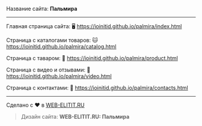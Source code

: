Название сайта: **Пальмира**

------------

Главная страница сайта: 🖥️ https://ioinitid.github.io/palmira/index.html

Страница с каталогами товаров: 🐱 https://ioinitid.github.io/palmira/catalog.html

Страница с таваром: 🌳 https://ioinitid.github.io/palmira/product.html

Страница с видео и отзывами: 🦊 https://ioinitid.github.io/palmira/video.html

Страница с контактами: 📝 https://ioinitid.github.io/palmira/contacts.html

------------

Сделано с ❤️ в [WEB-ELITIT.RU](https://www.web-elitit.ru "Web-elitit.ru")
> Дизайн сайта: **WEB-ELITIT.RU: Пальмира**
